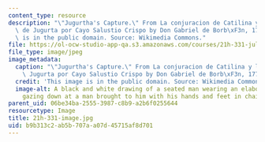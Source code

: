 ```yaml
---
content_type: resource
description: "\"Jugurtha's Capture.\" From La conjuracion de Catilina y la Guerra\
  \ de Jugurta por Cayo Salustio Crispo by Don Gabriel de Borb\xF3n, 1772. This image\
  \ is in the public domain. Source: Wikimedia Commons."
file: https://ol-ocw-studio-app-qa.s3.amazonaws.com/courses/21h-331-julius-caesar-and-the-fall-of-the-roman-republic-spring-2016/b9b313c2ab5b707aa07d45715af8d701_21h-331-image.jpg
file_type: image/jpeg
image_metadata:
  caption: "\"Jugurtha's Capture.\" From La conjuracion de Catilina y la Guerra de\
    \ Jugurta por Cayo Salustio Crispo by Don Gabriel de Borb\xF3n, 1772."
  credit: 'This image is in the public domain. Source: Wikimedia Commons.'
  image-alt: A black and white drawing of a seated man wearing an elaborate tunic,
    gazing down at a man brought to him with his hands and feet in chains.
parent_uid: 06be34ba-2555-3987-c8b9-a2b6f0255644
resourcetype: Image
title: 21h-331-image.jpg
uid: b9b313c2-ab5b-707a-a07d-45715af8d701
---
```

